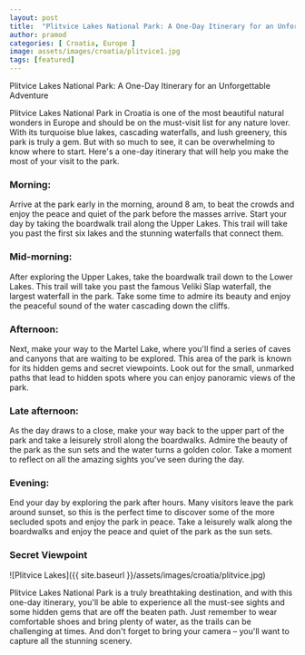 ```yaml
---
layout: post
title:  "Plitvice Lakes National Park: A One-Day Itinerary for an Unforgettable Adventure"
author: pramod
categories: [ Croatia, Europe ]
image: assets/images/croatia/plitvice1.jpg
tags: [featured]
---
```



Plitvice Lakes National Park: A One-Day Itinerary for an Unforgettable Adventure

Plitvice Lakes National Park in Croatia is one of the most beautiful natural wonders in Europe and should be on the must-visit list for any nature lover. With its turquoise blue lakes, cascading waterfalls, and lush greenery, this park is truly a gem. But with so much to see, it can be overwhelming to know where to start. Here's a one-day itinerary that will help you make the most of your visit to the park.

### Morning:
Arrive at the park early in the morning, around 8 am, to beat the crowds and enjoy the peace and quiet of the park before the masses arrive. Start your day by taking the boardwalk trail along the Upper Lakes. This trail will take you past the first six lakes and the stunning waterfalls that connect them.

### Mid-morning:
After exploring the Upper Lakes, take the boardwalk trail down to the Lower Lakes. This trail will take you past the famous Veliki Slap waterfall, the largest waterfall in the park. Take some time to admire its beauty and enjoy the peaceful sound of the water cascading down the cliffs.

### Afternoon:
Next, make your way to the Martel Lake, where you'll find a series of caves and canyons that are waiting to be explored. This area of the park is known for its hidden gems and secret viewpoints. Look out for the small, unmarked paths that lead to hidden spots where you can enjoy panoramic views of the park.

### Late afternoon:
As the day draws to a close, make your way back to the upper part of the park and take a leisurely stroll along the boardwalks. Admire the beauty of the park as the sun sets and the water turns a golden color. Take a moment to reflect on all the amazing sights you've seen during the day.

### Evening:
End your day by exploring the park after hours. Many visitors leave the park around sunset, so this is the perfect time to discover some of the more secluded spots and enjoy the park in peace. Take a leisurely walk along the boardwalks and enjoy the peace and quiet of the park as the sun sets.

### Secret Viewpoint
![Plitvice Lakes]({{ site.baseurl }}/assets/images/croatia/plitvice.jpg)

Plitvice Lakes National Park is a truly breathtaking destination, and with this one-day itinerary, you'll be able to experience all the must-see sights and some hidden gems that are off the beaten path. Just remember to wear comfortable shoes and bring plenty of water, as the trails can be challenging at times. And don't forget to bring your camera – you'll want to capture all the stunning scenery.
